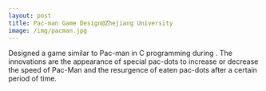 ```yaml
---
layout: post
title: Pac-man Game Design@Zhejiang University
image: /img/pacman.jpg
---
```

Designed a game similar to Pac-man in C programming during . The innovations are the appearance of special pac-dots to increase or decrease the speed of Pac-Man and the resurgence of eaten pac-dots after a certain period of time.

